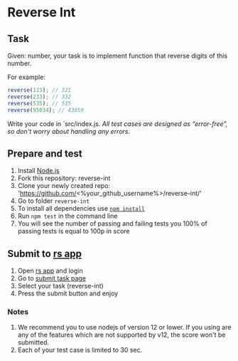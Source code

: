 # Reverse Int

## Task

Given: number, your task is to implement function that reverse digits of this number.

For example:

```js
reverse(123); // 321
reverse(233); // 332
reverse(535); // 535
reverse(95034); // 43059
```

Write your code in `src/index.js.
*All test cases are designed as “error-free”, so don't worry about handling any errors.*

## Prepare and test

1. Install [Node.js](https://nodejs.org/en/download/)
2. Fork this repository: reverse-int
3. Clone your newly created repo: 'https://github.com/<%your_github_username%>/reverse-int/'  
4. Go to folder `reverse-int`  
5. To install all dependencies use [`npm install`](https://docs.npmjs.com/cli/install)  
6. Run `npm test` in the command line  
7. You will see the number of passing and failing tests you 100% of passing tests is equal to 100p in score  

## Submit to [rs app](https://app.rs.school)

1. Open [rs app](https://app.rs.school) and login
2. Go to [submit task page](https://app.rs.school/course/student/auto-test?course=js-fe-preschool)
3. Select your task (reverse-int)
4. Press the submit button and enjoy

### Notes

1. We recommend you to use nodejs of version 12 or lower. If you using are any of the features which are not supported by v12, the score won't be submitted.
2. Each of your test case is limited to 30 sec.
